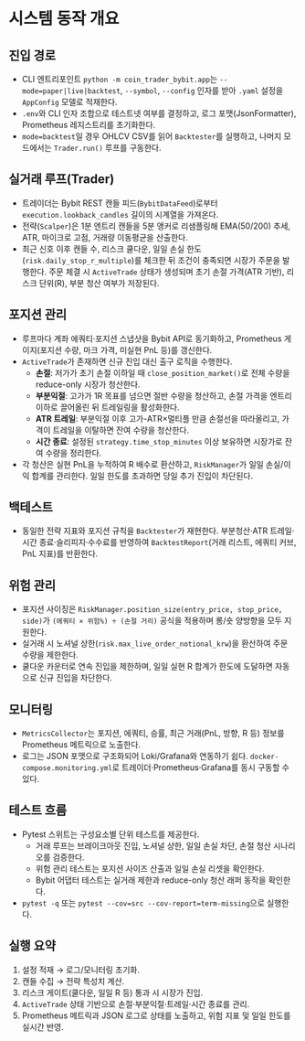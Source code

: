# 시스템 동작 개요

## 진입 경로
- CLI 엔트리포인트 `python -m coin_trader_bybit.app`는 `--mode=paper|live|backtest`, `--symbol`, `--config` 인자를 받아 `.yaml` 설정을 `AppConfig` 모델로 적재한다.
- `.env`와 CLI 인자 조합으로 테스트넷 여부를 결정하고, 로그 포맷(JsonFormatter), Prometheus 레지스트리를 초기화한다.
- `mode=backtest`일 경우 OHLCV CSV를 읽어 `Backtester`를 실행하고, 나머지 모드에서는 `Trader.run()` 루프를 구동한다.

## 실거래 루프(Trader)
- 트레이더는 Bybit REST 캔들 피드(`BybitDataFeed`)로부터 `execution.lookback_candles` 길이의 시계열을 가져온다.
- 전략(`Scalper`)은 1분 엔트리 캔들을 5분 앵커로 리샘플링해 EMA(50/200) 추세, ATR, 마이크로 고점, 거래량 이동평균을 산출한다.
- 최근 신호 이후 캔들 수, 리스크 쿨다운, 일일 손실 한도(`risk.daily_stop_r_multiple`)를 체크한 뒤 조건이 충족되면 시장가 주문을 발행한다. 주문 체결 시 `ActiveTrade` 상태가 생성되며 초기 손절 가격(ATR 기반), 리스크 단위(R), 부분 청산 여부가 저장된다.

## 포지션 관리
- 루프마다 계좌 에쿼티·포지션 스냅샷을 Bybit API로 동기화하고, Prometheus 게이지(포지션 수량, 마크 가격, 미실현 PnL 등)를 갱신한다.
- `ActiveTrade`가 존재하면 신규 진입 대신 출구 로직을 수행한다.
  - **손절**: 저가가 초기 손절 이하일 때 `close_position_market()`로 전체 수량을 reduce-only 시장가 청산한다.
  - **부분익절**: 고가가 1R 목표를 넘으면 절반 수량을 청산하고, 손절 가격을 엔트리 이하로 끌어올린 뒤 트레일링을 활성화한다.
  - **ATR 트레일**: 부분익절 이후 고가-ATR×멀티플 만큼 손절선을 따라올리고, 가격이 트레일을 이탈하면 잔여 수량을 청산한다.
  - **시간 종료**: 설정된 `strategy.time_stop_minutes` 이상 보유하면 시장가로 잔여 수량을 정리한다.
- 각 청산은 실현 PnL을 누적하여 R 배수로 환산하고, `RiskManager`가 일일 손실/이익 합계를 관리한다. 일일 한도를 초과하면 당일 추가 진입이 차단된다.

## 백테스트
- 동일한 전략 지표와 포지션 규칙을 `Backtester`가 재현한다. 부분청산·ATR 트레일·시간 종료·슬리피지·수수료를 반영하여 `BacktestReport`(거래 리스트, 에쿼티 커브, PnL 지표)를 반환한다.

## 위험 관리
- 포지션 사이징은 `RiskManager.position_size(entry_price, stop_price, side)`가 `(에쿼티 × 위험%) ÷ (손절 거리)` 공식을 적용하며 롱/숏 양방향을 모두 지원한다.
- 실거래 시 노셔널 상한(`risk.max_live_order_notional_krw`)을 환산하여 주문 수량을 제한한다.
- 쿨다운 카운터로 연속 진입을 제한하며, 일일 실현 R 합계가 한도에 도달하면 자동으로 신규 진입을 차단한다.

## 모니터링
- `MetricsCollector`는 포지션, 에쿼티, 승률, 최근 거래(PnL, 방향, R 등) 정보를 Prometheus 메트릭으로 노출한다.
- 로그는 JSON 포맷으로 구조화되어 Loki/Grafana와 연동하기 쉽다. `docker-compose.monitoring.yml`로 트레이더·Prometheus·Grafana를 동시 구동할 수 있다.

## 테스트 흐름
- Pytest 스위트는 구성요소별 단위 테스트를 제공한다.
  - 거래 루프는 브레이크아웃 진입, 노셔널 상한, 일일 손실 차단, 손절 청산 시나리오를 검증한다.
  - 위험 관리 테스트는 포지션 사이즈 산출과 일일 손실 리셋을 확인한다.
  - Bybit 어댑터 테스트는 실거래 제한과 reduce-only 청산 래퍼 동작을 확인한다.
- `pytest -q` 또는 `pytest --cov=src --cov-report=term-missing`으로 실행한다.

## 실행 요약
1. 설정 적재 → 로그/모니터링 초기화.
2. 캔들 수집 → 전략 특성치 계산.
3. 리스크 게이트(쿨다운, 일일 R 등) 통과 시 시장가 진입.
4. `ActiveTrade` 상태 기반으로 손절·부분익절·트레일·시간 종료를 관리.
5. Prometheus 메트릭과 JSON 로그로 상태를 노출하고, 위험 지표 및 일일 한도를 실시간 반영.
